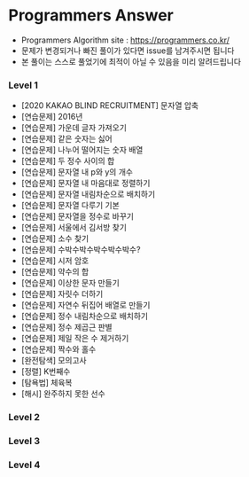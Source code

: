 # Programmers Answer
- Programmers Algorithm site : <https://programmers.co.kr/>
- 문제가 변경되거나 빠진 풀이가 있다면 issue를 남겨주시면 됩니다
- 본 풀이는 스스로 풀었기에 최적이 아닐 수 있음을 미리 알려드립니다

### Level 1
- [2020 KAKAO BLIND RECRUITMENT] 문자열 압축
- [연습문제] 2016년
- [연습문제] 가운데 글자 가져오기
- [연습문제] 같은 숫자는 싫어
- [연습문제] 나누어 떨어지는 숫자 배열
- [연습문제] 두 정수 사이의 합
- [연습문제] 문자열 내 p와 y의 개수
- [연습문제] 문자열 내 마음대로 정렬하기
- [연습문제] 문자열 내림차순으로 배치하기
- [연습문제] 문자열 다루기 기본
- [연습문제] 문자열을 정수로 바꾸기
- [연습문제] 서울에서 김서방 찾기
- [연습문제] 소수 찾기
- [연습문제] 수박수박수박수박수박수?
- [연습문제] 시저 암호
- [연습문제] 약수의 합
- [연습문제] 이상한 문자 만들기
- [연습문제] 자릿수 더하기
- [연습문제] 자연수 뒤집어 배열로 만들기
- [연습문제] 정수 내림차순으로 배치하기
- [연습문제] 정수 제곱근 판별
- [연습문제] 제일 작은 수 제거하기
- [연습문제] 짝수와 홀수
- [완전탐색] 모의고사
- [정렬] K번째수
- [탐욕법] 체육복
- [해시] 완주하지 못한 선수


### Level 2

### Level 3

### Level 4
